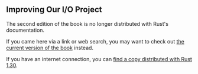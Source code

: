 ## Improving Our I/O Project

The second edition of the book is no longer distributed with Rust's documentation.

If you came here via a link or web search, you may want to check out [the current
version of the book](/src/ch13-03-improving-our-io-project.md) instead.

If you have an internet connection, you can [find a copy distributed with
Rust
1.30](https://doc.rust-lang.org/1.30.0/book/second-edition/ch13-03-improving-our-io-project.html).